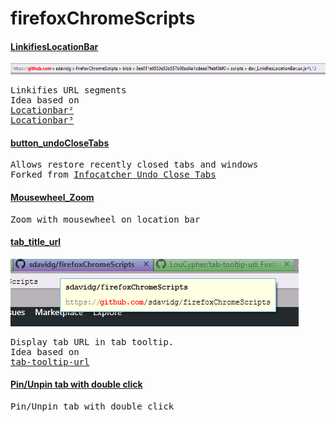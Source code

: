 <h1>firefoxChromeScripts</h1>

<h4><a href="https://github.com/sdavidg/firefoxChromeScripts/blob/main/scripts/dav_LinkifiesLocationBar.uc.js">LinkifiesLocationBar</a></h4>
<img src="https://github.com/sdavidg/firefoxChromeScripts/blob/main/images/LinkifiesLocationBar.png" />
<pre>
Linkifies URL segments
Idea based on
<a href="https://addons.mozilla.org/en-US/firefox/addon/locationbar%C2%B2/">Locationbar²</a>
<a href="https://github.com/simonlindholm/locationbar2">Locationbar³</a>
</pre>

<h4><a href="https://github.com/sdavidg/firefoxChromeScripts/blob/main/scripts/dav_button_undoCloseTabs.uc.js">button_undoCloseTabs</a></h4>
<pre>
Allows restore recently closed tabs and windows
Forked from <a href="https://github.com/Infocatcher/Custom_Buttons/tree/master/Undo_Close_Tabs">Infocatcher Undo_Close_Tabs</a>
</pre>

<h4><a href="https://github.com/sdavidg/firefoxChromeScripts/blob/main/scripts/dav_Mousewheel_Zoom.uc.js">Mousewheel_Zoom</a></h4>
<pre>
Zoom with mousewheel on location bar
</pre>

<h4><a href="https://github.com/sdavidg/firefoxChromeScripts/blob/main/scripts/dav_tab_title_url.uc">tab_title_url</a></h4>
<img src="https://github.com/sdavidg/firefoxChromeScripts/blob/main/images/tab_title_url.png" />
<pre>
Display tab URL in tab tooltip.
Idea based on
<a href="https://github.com/LouCypher/tab-tooltip-url">tab-tooltip-url</a>
</pre>
<h4><a href="https://github.com/sdavidg/firefoxChromeScripts/blob/main/scripts/dav_DoubleClickOnTab_PinUnpin.uc.js">Pin/Unpin tab with double click</a></h4>
<pre>
Pin/Unpin tab with double click
</pre>

